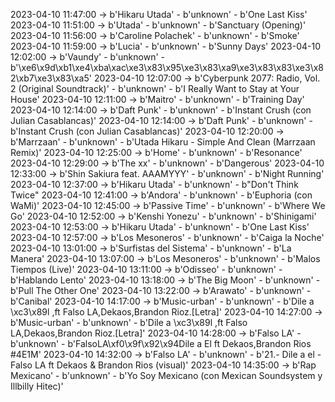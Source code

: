 2023-04-10 11:47:00 -> b'Hikaru Utada' - b'unknown' - b'One Last Kiss'
2023-04-10 11:51:00 -> b'Utada' - b'unknown' - b'Sanctuary (Opening)'
2023-04-10 11:56:00 -> b'Caroline Polachek' - b'unknown' - b'Smoke'
2023-04-10 11:59:00 -> b'Lucia' - b'unknown' - b'Sunny Days'
2023-04-10 12:02:00 -> b'Vaundy' - b'unknown' - b'\xe6\x9d\xb1\xe4\xba\xac\xe3\x83\x95\xe3\x83\xa9\xe3\x83\x83\xe3\x82\xb7\xe3\x83\xa5'
2023-04-10 12:07:00 -> b'Cyberpunk 2077: Radio, Vol. 2 (Original Soundtrack)' - b'unknown' - b'I Really Want to Stay at Your House'
2023-04-10 12:11:00 -> b'Maitro' - b'unknown' - b'Training Day'
2023-04-10 12:14:00 -> b'Daft Punk' - b'unknown' - b'Instant Crush (con Julian Casablancas)'
2023-04-10 12:14:00 -> b'Daft Punk' - b'unknown' - b'Instant Crush (con Julian Casablancas)'
2023-04-10 12:20:00 -> b'Marrzaan' - b'unknown' - b'Utada Hikaru - Simple And Clean (Marrzaan Remix)'
2023-04-10 12:25:00 -> b'Home' - b'unknown' - b'Resonance'
2023-04-10 12:29:00 -> b'The xx' - b'unknown' - b'Dangerous'
2023-04-10 12:33:00 -> b'Shin Sakiura feat. AAAMYYY' - b'unknown' - b'Night Running'
2023-04-10 12:37:00 -> b'Hikaru Utada' - b'unknown' - b"Don't Think Twice"
2023-04-10 12:41:00 -> b'Andora' - b'unknown' - b'Euphoria (con WaMi)'
2023-04-10 12:45:00 -> b'Passive Time' - b'unknown' - b'Where We Go'
2023-04-10 12:52:00 -> b'Kenshi Yonezu' - b'unknown' - b'Shinigami'
2023-04-10 12:53:00 -> b'Hikaru Utada' - b'unknown' - b'One Last Kiss'
2023-04-10 12:57:00 -> b'Los Mesoneros' - b'unknown' - b'Caiga la Noche'
2023-04-10 13:01:00 -> b'Surfistas del Sistema' - b'unknown' - b'La Manera'
2023-04-10 13:07:00 -> b'Los Mesoneros' - b'unknown' - b'Malos Tiempos (Live)'
2023-04-10 13:11:00 -> b'Odisseo' - b'unknown' - b'Hablando Lento'
2023-04-10 13:18:00 -> b'The Big Moon' - b'unknown' - b'Pull The Other One'
2023-04-10 13:22:00 -> b'Arawato' - b'unknown' - b'Canibal'
2023-04-10 14:17:00 -> b'Music-urban' - b'unknown' - b'Dile a \xc3\x89l ,ft Falso LA,Dekaos,Brandon Rioz.[Letra]'
2023-04-10 14:27:00 -> b'Music-urban' - b'unknown' - b'Dile a \xc3\x89l ,ft Falso LA,Dekaos,Brandon Rioz.[Letra]'
2023-04-10 14:28:00 -> b'Falso LA' - b'unknown' - b'FalsoLA\xf0\x9f\x92\x94Dile a El ft Dekaos,Brandon Rios #4E1M'
2023-04-10 14:32:00 -> b'Falso LA' - b'unknown' - b'21.- Dile a el - Falso LA ft Dekaos & Brandon Rios (visual)'
2023-04-10 14:35:00 -> b'Rap Mexicano' - b'unknown' - b'Yo Soy Mexicano (con Mexican Soundsystem y Illbilly Hitec)'
